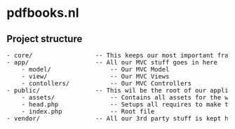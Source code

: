 # pdfbooks.nl

## Project structure
<!-- You can not trust tabs here for a correct result so we use spaces instead -->
<pre>
- core/                 -- This keeps our most important framework files
- app/                  -- All our MVC stuff goes in here
    - model/                -- Our MVC Model
    - view/                 -- Our MVC Views 
    - contollers/           -- Our MVC Controllers 
- public/               -- This wil be the root of our application
    - assets/               -- Contains all assets for the web-application
    - head.php              -- Setups all requires to make the framework work
    - index.php             -- Root file
- vendor/               -- All our 3rd party stuff is kept here
</pre>
